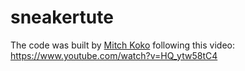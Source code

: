# sneakertute

The code was built by [Mitch Koko](https://github.com/mitchkoko/) following this video: https://www.youtube.com/watch?v=HQ_ytw58tC4
